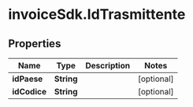 # invoiceSdk.IdTrasmittente

## Properties

Name | Type | Description | Notes
------------ | ------------- | ------------- | -------------
**idPaese** | **String** |  | [optional] 
**idCodice** | **String** |  | [optional] 



